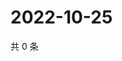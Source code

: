 # 2022-10-25

共 0 条

<!-- BEGIN WEIBO -->
<!-- 最后更新时间 Tue Oct 25 2022 22:28:52 GMT+0800 (China Standard Time) -->

<!-- END WEIBO -->
